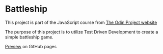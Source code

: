 # Battleship

This project is part of the JavaScript course from [The Odin Project website](https://www.theodinproject.com)  
  
The purpose of this project is to utilize Test Driven Development to create a simple battleship game.  

[Preview](https://jshc.github.io/odin-battleship/) on GitHub pages